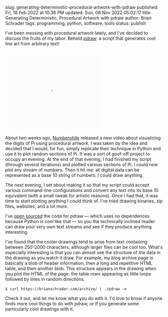 slug: generating-deterministic-procedural-artwork-with-pdraw
published: Fri, 18 Feb 2022 at 10:36 PM
updated: Sun, 06 Nov 2022 05:02:17 
title: Generating Deterministic, Procedural Artwork with pdraw
author: Brian Schrader
tags: programming, python, software, tools
status: publish

I've been messing with procedural artwork lately, and I've decided to discuss the fruits of my labor. Behold [pdraw][1]: a script that generates cool line art from arbitrary text!

[<img class="image-right" src="/images/blog/pdraw.gif" alt="Pdraw.py" style="max-width: 300px;" />][1]

About two weeks ago, [Numberphile][2] released a new video about visualizing the digits of Pi using procedural artwork. I was taken by the idea and decided that I would, for fun, simply replicate their technique in Python and use it to plot random sections of Pi. It was a sort of goof-off project to occupy an evening. At the end of that evening, I had finished my script (through several iterations) and plotted various sections of Pi. I could now plot any stream of numbers. Then it hit me: all digital data can be represented as a base 10 string of numbers. I could draw anything.

The next evening, I set about making it so that my script could accept various command-line configurations and convert any text into its base 10 equivalent (with a small tweak for artistic reasons). Once I had that, it was time to start plotting anything I could think of. I've tried drawing binaries, zip files, websites, and a lot more.

I've [open sourced][1] the code for pdraw &mdash; which uses no dependences because Python is cool like that &mdash; so you the technically inclined reader can draw your very own text streams and see if they produce anything interesting.

I've found that the cooler drawings tend to arise from text containing between 250-2000 characters, although larger files can be cool too. What's especially interesting is that you can almost see the structure of the data in the drawing as you watch it draw. For example, my blog archive page is basically a blob of header information, then a long and repetitive HTML table, and then another blob. This structure appears in the drawing when you plot the HTML of the page; the table rows appearing as little loops followed by lines in random directions.

```
$ curl https://brianschrader.com/archive/ | ./pdraw -e
```

Check it out, and let me know what you do with it. I'd love to know if anyone finds more cool things to do with pdraw, or if you generate some particularly cool drawings with it.


[1]: https://github.com/Sonictherocketman/pdraw
[2]: https://www.youtube.com/watch?v=tkC1HHuuk7c
